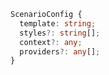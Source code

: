 ```typescript
ScenarioConfig {
  template: string;
  styles?: string[];
  context?: any;
  providers?: any[];
}
```
